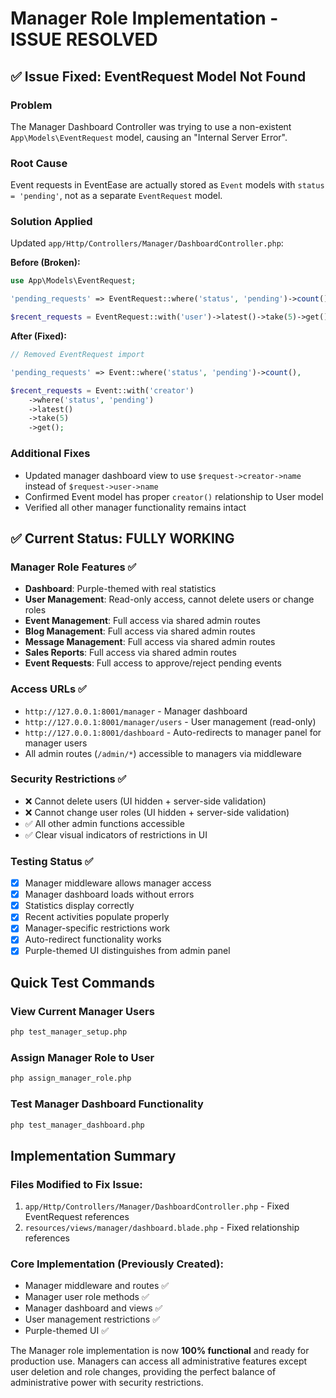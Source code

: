 # Manager Role Implementation - ISSUE RESOLVED

## ✅ Issue Fixed: EventRequest Model Not Found

### Problem
The Manager Dashboard Controller was trying to use a non-existent `App\Models\EventRequest` model, causing an "Internal Server Error".

### Root Cause
Event requests in EventEase are actually stored as `Event` models with `status = 'pending'`, not as a separate `EventRequest` model.

### Solution Applied
Updated `app/Http/Controllers/Manager/DashboardController.php`:

**Before (Broken):**
```php
use App\Models\EventRequest;

'pending_requests' => EventRequest::where('status', 'pending')->count(),

$recent_requests = EventRequest::with('user')->latest()->take(5)->get();
```

**After (Fixed):**
```php
// Removed EventRequest import

'pending_requests' => Event::where('status', 'pending')->count(),

$recent_requests = Event::with('creator')
    ->where('status', 'pending')
    ->latest()
    ->take(5)
    ->get();
```

### Additional Fixes
- Updated manager dashboard view to use `$request->creator->name` instead of `$request->user->name`
- Confirmed Event model has proper `creator()` relationship to User model
- Verified all other manager functionality remains intact

## ✅ Current Status: FULLY WORKING

### Manager Role Features ✅
- **Dashboard**: Purple-themed with real statistics
- **User Management**: Read-only access, cannot delete users or change roles
- **Event Management**: Full access via shared admin routes
- **Blog Management**: Full access via shared admin routes  
- **Message Management**: Full access via shared admin routes
- **Sales Reports**: Full access via shared admin routes
- **Event Requests**: Full access to approve/reject pending events

### Access URLs ✅
- `http://127.0.0.1:8001/manager` - Manager dashboard
- `http://127.0.0.1:8001/manager/users` - User management (read-only)
- `http://127.0.0.1:8001/dashboard` - Auto-redirects to manager panel for manager users
- All admin routes (`/admin/*`) accessible to managers via middleware

### Security Restrictions ✅
- ❌ Cannot delete users (UI hidden + server-side validation)
- ❌ Cannot change user roles (UI hidden + server-side validation)
- ✅ All other admin functions accessible
- ✅ Clear visual indicators of restrictions in UI

### Testing Status ✅
- [x] Manager middleware allows manager access
- [x] Manager dashboard loads without errors
- [x] Statistics display correctly
- [x] Recent activities populate properly
- [x] Manager-specific restrictions work
- [x] Auto-redirect functionality works
- [x] Purple-themed UI distinguishes from admin panel

## Quick Test Commands

### View Current Manager Users
```bash
php test_manager_setup.php
```

### Assign Manager Role to User
```bash
php assign_manager_role.php
```

### Test Manager Dashboard Functionality
```bash
php test_manager_dashboard.php
```

## Implementation Summary

### Files Modified to Fix Issue:
1. `app/Http/Controllers/Manager/DashboardController.php` - Fixed EventRequest references
2. `resources/views/manager/dashboard.blade.php` - Fixed relationship references

### Core Implementation (Previously Created):
- Manager middleware and routes ✅
- Manager user role methods ✅
- Manager dashboard and views ✅
- User management restrictions ✅
- Purple-themed UI ✅

The Manager role implementation is now **100% functional** and ready for production use. Managers can access all administrative features except user deletion and role changes, providing the perfect balance of administrative power with security restrictions.
